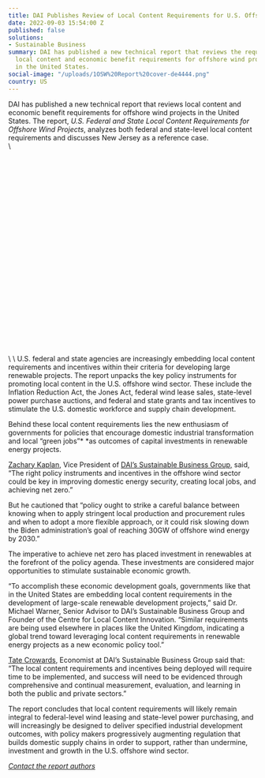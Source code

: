 ```yaml
---
title: DAI Publishes Review of Local Content Requirements for U.S. Offshore Wind Projects
date: 2022-09-03 15:54:00 Z
published: false
solutions:
- Sustainable Business
summary: DAI has published a new technical report that reviews the requirements for
  local content and economic benefit requirements for offshore wind projects constructed
  in the United States.
social-image: "/uploads/1OSW%20Report%20cover-de4444.png"
country: US
---
```


DAI has published a new technical report that reviews local content and economic benefit requirements for offshore wind projects in the United States. The report, *U.S. Federal and State Local Content Requirements for Offshore Wind Projects*, analyzes both federal and state-level local content requirements and discusses New Jersey as a reference case.\
\
<div data-tf-widget="OARosYGo" data-tf-transitive-search-params="utm_source, utm_campaign" data-tf-hide-headers data-tf-iframe-props="title=Wind Energy Report Leads" data-tf-medium="snippet" data-tf-hidden="utm_source=xxxxx,utm_medium=xxxxx,utm_campaign=xxxxx" style="width:100%;height:400px;"></div><script src="//embed.typeform.com/next/embed.js"></script>\
\
U.S. federal and state agencies are increasingly embedding local content requirements and incentives within their criteria for developing large renewable projects. The report unpacks the key policy instruments for promoting local content in the U.S. offshore wind sector. These include the Inflation Reduction Act, the Jones Act, federal wind lease sales, state-level power purchase auctions, and federal and state grants and tax incentives to stimulate the U.S. domestic workforce and supply chain development.

Behind these local content requirements lies the new enthusiasm of governments for policies that encourage domestic industrial transformation and local “green jobs”* *as outcomes of capital investments in renewable energy projects.

[Zachary Kaplan](https://www.dai.com/who-we-are/our-team/zachary-kaplan), Vice President of [DAI’s Sustainable Business Group,](https://www.dai.com/our-work/solutions/sustainable-business) said, “The right policy instruments and incentives in the offshore wind sector could be key in improving domestic energy security, creating local jobs, and achieving net zero.”

But he cautioned that “policy ought to strike a careful balance between knowing when to apply stringent local production and procurement rules and when to adopt a more flexible approach, or it could risk slowing down the Biden administration’s goal of reaching 30GW of offshore wind energy by 2030.”

The imperative to achieve net zero has placed investment in renewables at the forefront of the policy agenda. These investments are considered major opportunities to stimulate sustainable economic growth.

“To accomplish these economic development goals, governments like that in the United States are embedding local content requirements in the development of large-scale renewable development projects,” said Dr. Michael Warner, Senior Advisor to DAI’s Sustainable Business Group and Founder of the Centre for Local Content Innovation. “Similar requirements are being used elsewhere in places like the United Kingdom, indicating a global trend toward leveraging local content requirements in renewable energy projects as a new economic policy tool.”

[Tate Crowards](https://www.dai.com/who-we-are/our-team/tate-crowards), Economist at DAI’s Sustainable Business Group said that: “The local content requirements and incentives being deployed will require time to be implemented, and success will need to be evidenced through comprehensive and continual measurement, evaluation, and learning in both the public and private sectors.”

The report concludes that local content requirements will likely remain integral to federal-level wind leasing and state-level power purchasing, and will increasingly be designed to deliver specified industrial development outcomes, with policy makers progressively augmenting regulation that builds domestic supply chains in order to support, rather than undermine, investment and growth in the U.S. offshore wind sector.

*[Contact the report authors ](mailto:contact_sbg@dai.com)*